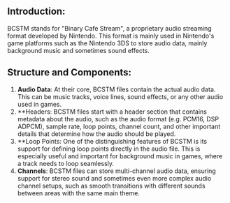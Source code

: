 ## Introduction:
BCSTM stands for "Binary Cafe Stream", a proprietary audio streaming format developed by Nintendo. This format is mainly used in Nintendo's game platforms such as the Nintendo 3DS to store audio data, mainly background music and sometimes sound effects.

## Structure and Components:

1. **Audio Data**: At their core, BCSTM files contain the actual audio data. This can be music tracks, voice lines, sound effects, or any other audio used in games.
2. **Headers: BCSTM files start with a header section that contains metadata about the audio, such as the audio format (e.g. PCM16, DSP ADPCM), sample rate, loop points, channel count, and other important details that determine how the audio should be played.
3. **Loop Points: One of the distinguishing features of BCSTM is its support for defining loop points directly in the audio file. This is especially useful and important for background music in games, where a track needs to loop seamlessly.
4. **Channels**: BCSTM files can store multi-channel audio data, ensuring support for stereo sound and sometimes even more complex audio channel setups, such as smooth transitions with different sounds between areas with the same main theme.